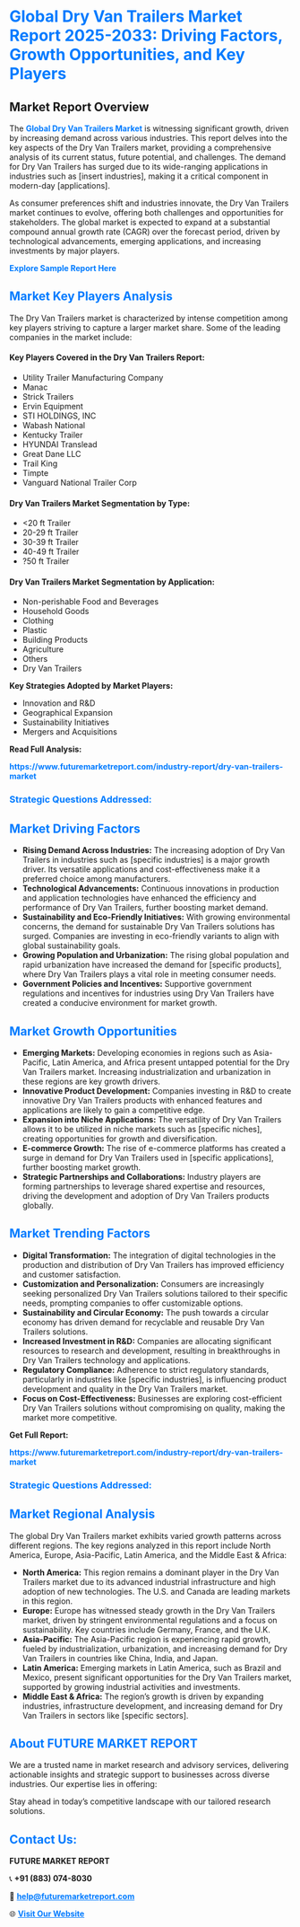 <h1 style="color: #007BFF;">Global Dry Van Trailers Market Report 2025-2033: Driving Factors, Growth Opportunities, and Key Players</h1>

<section id="overview">
<h2>Market Report Overview</h2>
<p>The <a href="https://www.futuremarketreport.com/industry-report/dry-van-trailers-market" style="color: #007BFF; text-decoration: none;"><strong>Global Dry Van Trailers Market</strong></a> is witnessing significant growth, driven by increasing demand across various industries. This report delves into the key aspects of the Dry Van Trailers market, providing a comprehensive analysis of its current status, future potential, and challenges. The demand for Dry Van Trailers has surged due to its wide-ranging applications in industries such as [insert industries], making it a critical component in modern-day [applications].</p>
<p>As consumer preferences shift and industries innovate, the Dry Van Trailers market continues to evolve, offering both challenges and opportunities for stakeholders. The global market is expected to expand at a substantial compound annual growth rate (CAGR) over the forecast period, driven by technological advancements, emerging applications, and increasing investments by major players.</p>
</section>

<section id="overview">
<p><a href="https://www.futuremarketreport.com/request-sample/reportId=127690" style="color: #007BFF; text-decoration: none;"><strong>Explore Sample Report Here</strong></a></p>
</section>

<section id="key-players">
<h2 style="color: #007BFF;">Market Key Players Analysis</h2>
<p>The Dry Van Trailers market is characterized by intense competition among key players striving to capture a larger market share. Some of the leading companies in the market include:</p>
<h4>Key Players Covered in the Dry Van Trailers Report:</h4>
<ul><li>Utility Trailer Manufacturing Company</li><li>Manac</li><li>Strick Trailers</li><li>Ervin Equipment</li><li>STI HOLDINGS, INC</li><li>Wabash National</li><li>Kentucky Trailer</li><li>HYUNDAI Translead</li><li>Great Dane LLC</li><li>Trail King</li><li>Timpte</li><li>Vanguard National Trailer Corp</li></ul>
<h4>Dry Van Trailers Market Segmentation by Type:</h4>
<ul><li>&lt;20 ft Trailer</li><li>20-29 ft Trailer</li><li>30-39 ft Trailer</li><li>40-49 ft Trailer</li><li>?50 ft Trailer</li></ul>

<h4>Dry Van Trailers Market Segmentation by Application:</h4>
<ul><li>Non-perishable Food and Beverages</li><li>Household Goods</li><li>Clothing</li><li>Plastic</li><li>Building Products</li><li>Agriculture</li><li>Others</li><li>Dry Van Trailers</li></ul>
<p><strong>Key Strategies Adopted by Market Players:</strong></p>
<ul>
<li>Innovation and R&D</li>
<li>Geographical Expansion</li>
<li>Sustainability Initiatives</li>
<li>Mergers and Acquisitions</li>
</ul>
</section>

<section>
<p><strong>Read Full Analysis: </strong></p><a href="https://www.futuremarketreport.com/industry-report/dry-van-trailers-market" style="color: #007BFF; text-decoration: none;"><strong>https://www.futuremarketreport.com/industry-report/dry-van-trailers-market</strong></a>
<h3 style="color: #007BFF;">Strategic Questions Addressed:</h3>
</section>

<section id="driving-factors">
<h2 style="color: #007BFF;">Market Driving Factors</h2>
<ul>
<li><strong>Rising Demand Across Industries:</strong> The increasing adoption of Dry Van Trailers in industries such as [specific industries] is a major growth driver. Its versatile applications and cost-effectiveness make it a preferred choice among manufacturers.</li>
<li><strong>Technological Advancements:</strong> Continuous innovations in production and application technologies have enhanced the efficiency and performance of Dry Van Trailers, further boosting market demand.</li>
<li><strong>Sustainability and Eco-Friendly Initiatives:</strong> With growing environmental concerns, the demand for sustainable Dry Van Trailers solutions has surged. Companies are investing in eco-friendly variants to align with global sustainability goals.</li>
<li><strong>Growing Population and Urbanization:</strong> The rising global population and rapid urbanization have increased the demand for [specific products], where Dry Van Trailers plays a vital role in meeting consumer needs.</li>
<li><strong>Government Policies and Incentives:</strong> Supportive government regulations and incentives for industries using Dry Van Trailers have created a conducive environment for market growth.</li>
</ul>
</section>

<section id="growth-opportunities">
<h2 style="color: #007BFF;">Market Growth Opportunities</h2>
<ul>
<li><strong>Emerging Markets:</strong> Developing economies in regions such as Asia-Pacific, Latin America, and Africa present untapped potential for the Dry Van Trailers market. Increasing industrialization and urbanization in these regions are key growth drivers.</li>
<li><strong>Innovative Product Development:</strong> Companies investing in R&D to create innovative Dry Van Trailers products with enhanced features and applications are likely to gain a competitive edge.</li>
<li><strong>Expansion into Niche Applications:</strong> The versatility of Dry Van Trailers allows it to be utilized in niche markets such as [specific niches], creating opportunities for growth and diversification.</li>
<li><strong>E-commerce Growth:</strong> The rise of e-commerce platforms has created a surge in demand for Dry Van Trailers used in [specific applications], further boosting market growth.</li>
<li><strong>Strategic Partnerships and Collaborations:</strong> Industry players are forming partnerships to leverage shared expertise and resources, driving the development and adoption of Dry Van Trailers products globally.</li>
</ul>
</section>

<section id="trending-factors">
<h2 style="color: #007BFF;">Market Trending Factors</h2>
<ul>
<li><strong>Digital Transformation:</strong> The integration of digital technologies in the production and distribution of Dry Van Trailers has improved efficiency and customer satisfaction.</li>
<li><strong>Customization and Personalization:</strong> Consumers are increasingly seeking personalized Dry Van Trailers solutions tailored to their specific needs, prompting companies to offer customizable options.</li>
<li><strong>Sustainability and Circular Economy:</strong> The push towards a circular economy has driven demand for recyclable and reusable Dry Van Trailers solutions.</li>
<li><strong>Increased Investment in R&D:</strong> Companies are allocating significant resources to research and development, resulting in breakthroughs in Dry Van Trailers technology and applications.</li>
<li><strong>Regulatory Compliance:</strong> Adherence to strict regulatory standards, particularly in industries like [specific industries], is influencing product development and quality in the Dry Van Trailers market.</li>
<li><strong>Focus on Cost-Effectiveness:</strong> Businesses are exploring cost-efficient Dry Van Trailers solutions without compromising on quality, making the market more competitive.</li>
</ul>
</section>

<section>
<p><strong>Get Full Report: </strong></p><a href="https://www.futuremarketreport.com/industry-report/dry-van-trailers-market" style="color: #007BFF; text-decoration: none;"><strong>https://www.futuremarketreport.com/industry-report/dry-van-trailers-market</strong></a>
<h3 style="color: #007BFF;">Strategic Questions Addressed:</h3>
</section>


<section id="regional-analysis">
<h2 style="color: #007BFF;">Market Regional Analysis</h2>
<p>The global Dry Van Trailers market exhibits varied growth patterns across different regions. The key regions analyzed in this report include North America, Europe, Asia-Pacific, Latin America, and the Middle East & Africa:</p>
<ul>
<li><strong>North America:</strong> This region remains a dominant player in the Dry Van Trailers market due to its advanced industrial infrastructure and high adoption of new technologies. The U.S. and Canada are leading markets in this region.</li>
<li><strong>Europe:</strong> Europe has witnessed steady growth in the Dry Van Trailers market, driven by stringent environmental regulations and a focus on sustainability. Key countries include Germany, France, and the U.K.</li>
<li><strong>Asia-Pacific:</strong> The Asia-Pacific region is experiencing rapid growth, fueled by industrialization, urbanization, and increasing demand for Dry Van Trailers in countries like China, India, and Japan.</li>
<li><strong>Latin America:</strong> Emerging markets in Latin America, such as Brazil and Mexico, present significant opportunities for the Dry Van Trailers market, supported by growing industrial activities and investments.</li>
<li><strong>Middle East & Africa:</strong> The region’s growth is driven by expanding industries, infrastructure development, and increasing demand for Dry Van Trailers in sectors like [specific sectors].</li>
</ul>
</section>

<footer>
<h2 style="color: #007BFF;">About FUTURE MARKET REPORT</h2>
<p>We are a trusted name in market research and advisory services, delivering actionable insights and strategic support to businesses across diverse industries. Our expertise lies in offering:</p>

<p>Stay ahead in today’s competitive landscape with our tailored research solutions.</p>

<h2 style="color: #007BFF;">Contact Us:</h2>
<p><strong>FUTURE MARKET REPORT</strong></p>
<p>📞 <strong>+91 (883) 074-8030</strong></p>
<p>📧 <strong><a href="mailto:help@futuremarketreport.com" style="color: #007BFF;">help@futuremarketreport.com</a></strong></p>
<p>🌐 <strong><a href="https://www.futuremarketreport.com/" style="color: #007BFF;">Visit Our Website</a></strong></p>
</footer>